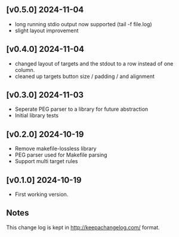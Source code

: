 [v0.5.0] 2024-11-04
-------------------

-   long running stdio output now supported (tail -f file.log)
-   slight layout improvement

[v0.4.0] 2024-11-04
-------------------

-   changed layout of targets and the stdout to a row instead of one column.
-   cleaned up targets button size / padding / and alignment

[v0.3.0] 2024-11-03
-------------------

-   Seperate PEG parser to a library for future abstraction
-   Initial library tests

[v0.2.0] 2024-10-19
-------------------

-   Remove makefile-lossless library
-   PEG parser used for Makefile parsing
-   Support multi target rules

[v0.1.0] 2024-10-19
-------------------

-   First working version.

Notes
-----

This change log is kept in <http://keepachangelog.com/> format.

